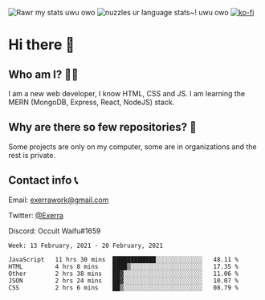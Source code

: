 ![Rawr my stats uwu owo](https://github-readme-stats.vercel.app/api?username=Exerra&show_icons=true&theme=buefy)
![nuzzles ur language stats~! uwu owo](https://github-readme-stats.vercel.app/api/top-langs/?username=Exerra&layout=compact)
[![ko-fi](https://www.ko-fi.com/img/githubbutton_sm.svg)](https://ko-fi.com/X8X130H96)
# Hi there 👋
## Who am I? 🙋‍♀️
I am a new web developer, I know HTML, CSS and JS. I am learning the MERN (MongoDB, Express, React, NodeJS) stack.
## Why are there so few repositories? 🤔
Some projects are only on my computer, some are in organizations and the rest is private.
## Contact info 📞
Email: [exerrawork@gmail.com](mailto:exerrawork@gmail.com)

Twitter: [@Exerra](https://twitter.com/exerra)

Discord: Occult Waifu#1659

<!--START_SECTION:waka-->
```text
Week: 13 February, 2021 - 20 February, 2021

JavaScript   11 hrs 30 mins  ████████████░░░░░░░░░░░░░   48.11 % 
HTML         4 hrs 8 mins    ████▒░░░░░░░░░░░░░░░░░░░░   17.35 % 
Other        2 hrs 38 mins   ██▓░░░░░░░░░░░░░░░░░░░░░░   11.06 % 
JSON         2 hrs 24 mins   ██▓░░░░░░░░░░░░░░░░░░░░░░   10.07 % 
CSS          2 hrs 6 mins    ██▒░░░░░░░░░░░░░░░░░░░░░░   08.79 % 
```
<!--END_SECTION:waka-->

